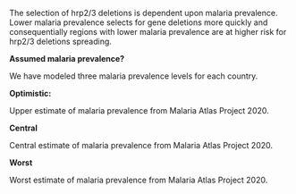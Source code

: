 The selection of hrp2\/3 deletions is dependent upon malaria prevalence. Lower malaria prevalence selects for gene deletions more quickly and consequentially regions with lower malaria prevalence are at higher risk for hrp2\/3 deletions spreading.

**Assumed malaria prevalence?**

We have modeled three malaria prevalence levels for each country.

**Optimistic:**

Upper estimate of malaria prevalence from Malaria Atlas Project 2020.

**Central**

Central estimate of malaria prevalence from Malaria Atlas Project 2020.

**Worst**

Worst estimate of malaria prevalence from Malaria Atlas Project 2020.